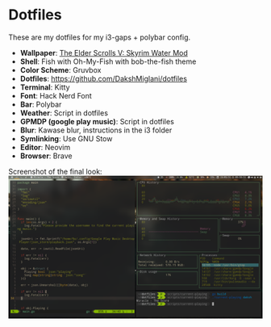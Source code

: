 # Dotfiles

These are my dotfiles for my i3-gaps + polybar config.

- __Wallpaper__: [The Elder Scrolls V: Skyrim Water Mod](https://wallhaven.cc/w/eyezdr)
- __Shell__: Fish with Oh-My-Fish with bob-the-fish theme
- __Color Scheme__: Gruvbox
- __Dotfiles__: https://github.com/DakshMiglani/dotfiles
- __Terminal__: Kitty
- __Font__: Hack Nerd Font
- __Bar__: Polybar
- __Weather__: Script in dotfiles
- __GPMDP (google play music)__: Script in dotfiles
- __Blur__: Kawase blur, instructions in the i3 folder
- __Symlinking__: Use GNU Stow
- __Editor__: Neovim
- __Browser__: Brave

Screenshot of the final look:
![](final.png)
